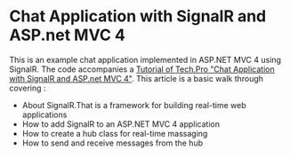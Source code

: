 Chat Application with SignalR and ASP.net MVC 4
===============================================

This is an example chat application implemented in ASP.NET MVC 4 using SignalR. The code accompanies a [Tutorial of Tech.Pro "Chat Application with SignalR and ASP.net MVC 4"](http://tech.pro/tutorial/1491/chat-application-with-signalr-and-aspnet-mvc-4).
This article is a basic walk through covering :

* About SignalR.That is a framework for building real-time web applications
* How to add SignalR to an ASP.NET MVC 4 application
* How to create a hub class for real-time massaging
* How to send and receive messages from the hub


